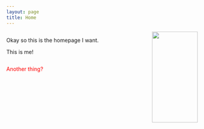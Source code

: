 ```yaml
---
layout: page
title: Home
---
```


<div style="display: inline-block">
    <p>Okay so this is the homepage I want.</p>
    <p>This is me!</p>
</div>
<div style="float: right">
    <img style="object-fit: cover;" height=240 width=120 src="/assets/Head_shot_avatar.jpg">
</div>

<p style="color: red;">Another thing?<p>